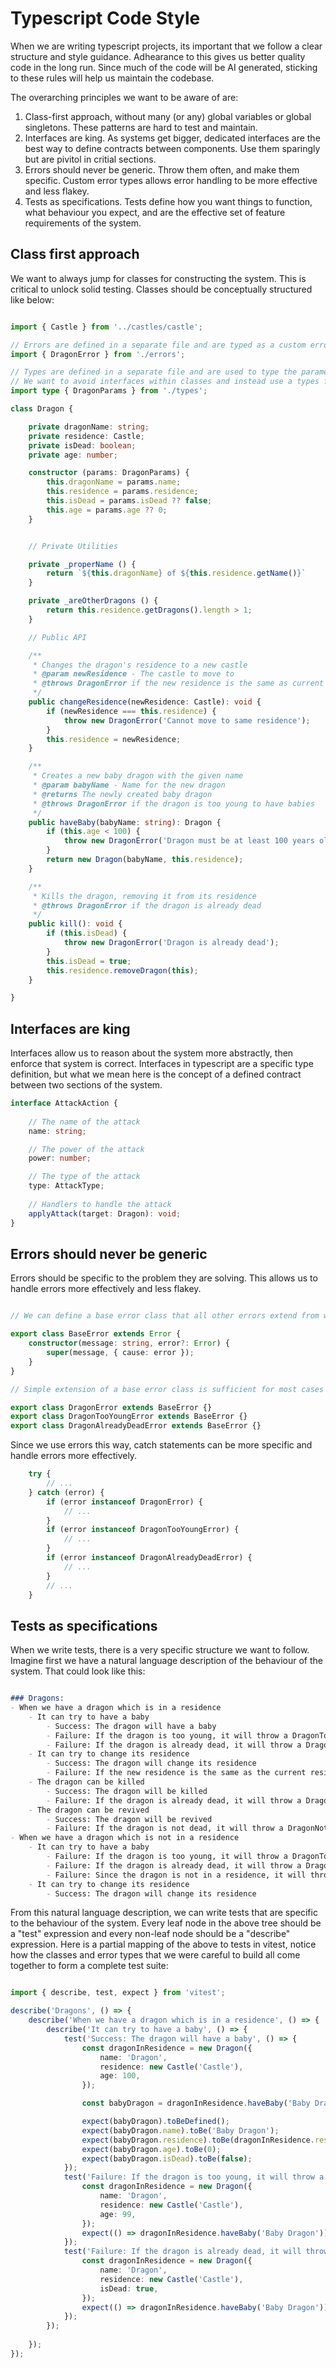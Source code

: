 
# Typescript Code Style

When we are writing typescript projects, its important that we follow a clear structure and style guidance.
Adhearance to this gives us better quality code in the long run. Since much of the code will be AI generated, sticking to these rules will help us maintain the codebase.

The overarching principles we want to be aware of are:
1. Class-first approach, without many (or any) global variables or global singletons. These patterns are hard to test and maintain.
2. Interfaces are king. As systems get bigger, dedicated interfaces are the best way to define contracts between components. Use them sparingly but are pivitol in critial sections.
3. Errors should never be generic. Throw them often, and make them specific. Custom error types allows error handling to be more effective and less flakey.
4. Tests as specifications. Tests define how you want things to function, what behaviour you expect, and are the effective set of feature requirements of the system.

## Class first approach

We want to always jump for classes for constructing the system. This is critical to unlock solid testing.
Classes should be conceptually structured like below:

```ts

import { Castle } from '../castles/castle';

// Errors are defined in a separate file and are typed as a custom error type
import { DragonError } from './errors';

// Types are defined in a separate file and are used to type the parameters of the class
// We want to avoid interfaces within classes and instead use a types file;
import type { DragonParams } from './types';

class Dragon {

    private dragonName: string;
    private residence: Castle;
    private isDead: boolean;
    private age: number;

    constructor (params: DragonParams) {
        this.dragonName = params.name;
        this.residence = params.residence;
        this.isDead = params.isDead ?? false;
        this.age = params.age ?? 0;
    }


    // Private Utilities

    private _properName () {
        return `${this.dragonName} of ${this.residence.getName()}`
    }

    private _areOtherDragons () {
        return this.residence.getDragons().length > 1;
    }

    // Public API

    /**
     * Changes the dragon's residence to a new castle
     * @param newResidence - The castle to move to
     * @throws DragonError if the new residence is the same as current
     */
    public changeResidence(newResidence: Castle): void {
        if (newResidence === this.residence) {
            throw new DragonError('Cannot move to same residence');
        }
        this.residence = newResidence;
    }

    /**
     * Creates a new baby dragon with the given name
     * @param babyName - Name for the new dragon
     * @returns The newly created baby dragon
     * @throws DragonError if the dragon is too young to have babies
     */
    public haveBaby(babyName: string): Dragon {
        if (this.age < 100) {
            throw new DragonError('Dragon must be at least 100 years old to have babies');
        }
        return new Dragon(babyName, this.residence);
    }

    /**
     * Kills the dragon, removing it from its residence
     * @throws DragonError if the dragon is already dead
     */
    public kill(): void {
        if (this.isDead) {
            throw new DragonError('Dragon is already dead');
        }
        this.isDead = true;
        this.residence.removeDragon(this);
    }

}

```


## Interfaces are king

Interfaces allow us to reason about the system more abstractly, then enforce that system is correct. 
Interfaces in typescript are a specific type definition, but what we mean here is the concept of a defined contract between two sections of the system.

```ts
interface AttackAction {
    
    // The name of the attack
    name: string;

    // The power of the attack
    power: number;

    // The type of the attack
    type: AttackType;
    
    // Handlers to handle the attack
    applyAttack(target: Dragon): void;
}
```

## Errors should never be generic

Errors should be specific to the problem they are solving. This allows us to handle errors more effectively and less flakey.

```ts

// We can define a base error class that all other errors extend from which accepts a cause error for routing and tracing

export class BaseError extends Error {
    constructor(message: string, error?: Error) {
        super(message, { cause: error });
    }
}

// Simple extension of a base error class is sufficient for most cases

export class DragonError extends BaseError {}
export class DragonTooYoungError extends BaseError {}
export class DragonAlreadyDeadError extends BaseError {}


```

Since we use errors this way, catch statements can be more specific and handle errors more effectively.

```ts
    try {
        // ...
    } catch (error) {
        if (error instanceof DragonError) {
            // ...
        }
        if (error instanceof DragonTooYoungError) {
            // ...
        }
        if (error instanceof DragonAlreadyDeadError) {
            // ...
        }
        // ...
    }
```

## Tests as specifications

When we write tests, there is a very specific structure we want to follow. Imagine first we have a natural language description of the behaviour of the system.
That could look like this:

```md

### Dragons:
- When we have a dragon which is in a residence 
    - It can try to have a baby
        - Success: The dragon will have a baby
        - Failure: If the dragon is too young, it will throw a DragonTooYoungError
        - Failure: If the dragon is already dead, it will throw a DragonAlreadyDeadError
    - It can try to change its residence
        - Success: The dragon will change its residence
        - Failure: If the new residence is the same as the current residence, it will throw a DragonCannotMoveToSameResidenceError
    - The dragon can be killed
        - Success: The dragon will be killed
        - Failure: If the dragon is already dead, it will throw a DragonAlreadyDeadError
    - The dragon can be revived
        - Success: The dragon will be revived
        - Failure: If the dragon is not dead, it will throw a DragonNotDeadError
- When we have a dragon which is not in a residence
    - It can try to have a baby
        - Failure: If the dragon is too young, it will throw a DragonTooYoungError
        - Failure: If the dragon is already dead, it will throw a DragonAlreadyDeadError
        - Failure: Since the dragon is not in a residence, it will throw a DragonNotInResidenceError
    - It can try to change its residence
        - Success: The dragon will change its residence

```

From this natural language description, we can write tests that are specific to the behaviour of the system. Every leaf node in the above tree should be a "test" expression and every non-leaf node should be a "describe" expression. Here is a partial mapping of the above to tests in vitest, notice how the classes and error types that we were careful to build all come together to form a complete test suite:

```ts

import { describe, test, expect } from 'vitest';

describe('Dragons', () => {
    describe('When we have a dragon which is in a residence', () => {
        describe('It can try to have a baby', () => {
            test('Success: The dragon will have a baby', () => {
                const dragonInResidence = new Dragon({
                    name: 'Dragon',
                    residence: new Castle('Castle'),
                    age: 100,
                });

                const babyDragon = dragonInResidence.haveBaby('Baby Dragon');

                expect(babyDragon).toBeDefined();
                expect(babyDragon.name).toBe('Baby Dragon');
                expect(babyDragon.residence).toBe(dragonInResidence.residence);
                expect(babyDragon.age).toBe(0);
                expect(babyDragon.isDead).toBe(false);
            });
            test('Failure: If the dragon is too young, it will throw a DragonTooYoungError', () => {
                const dragonInResidence = new Dragon({
                    name: 'Dragon',
                    residence: new Castle('Castle'),
                    age: 99,
                });
                expect(() => dragonInResidence.haveBaby('Baby Dragon')).toThrow(DragonTooYoungError);
            });
            test('Failure: If the dragon is already dead, it will throw a DragonAlreadyDeadError', () => {
                const dragonInResidence = new Dragon({
                    name: 'Dragon',
                    residence: new Castle('Castle'),
                    isDead: true,
                });
                expect(() => dragonInResidence.haveBaby('Baby Dragon')).toThrow(DragonAlreadyDeadError);
            });
        });
        
    });
});
```